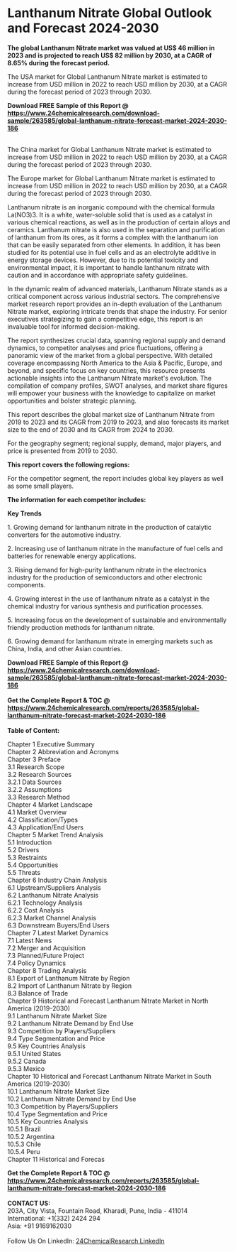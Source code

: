 <h1>Lanthanum Nitrate Global Outlook and Forecast 2024-2030</h1><p><strong>The global Lanthanum Nitrate market was valued at US$ 46 million in 2023 and is projected to reach US$ 82 million by 2030, at a CAGR of 8.65% during the forecast period.</strong></p><p>
</p><p>The USA market for Global Lanthanum Nitrate market is estimated to increase from USD million in 2022 to reach USD million by 2030, at a CAGR during the forecast period of 2023 through 2030.</p><div><b>Download FREE Sample of this Report @ 
            <a href="https://www.24chemicalresearch.com/download-sample/263585/global-lanthanum-nitrate-forecast-market-2024-2030-186">
            https://www.24chemicalresearch.com/download-sample/263585/global-lanthanum-nitrate-forecast-market-2024-2030-186</a></b></div><br><p>
</p><p>The China market for Global Lanthanum Nitrate market is estimated to increase from USD million in 2022 to reach USD million by 2030, at a CAGR during the forecast period of 2023 through 2030.</p><p>
</p><p>The Europe market for Global Lanthanum Nitrate market is estimated to increase from USD million in 2022 to reach USD million by 2030, at a CAGR during the forecast period of 2023 through 2030.</p><p>
</p><p>Lanthanum nitrate is an inorganic compound with the chemical formula La(NO3)3. It is a white, water-soluble solid that is used as a catalyst in various chemical reactions, as well as in the production of certain alloys and ceramics. Lanthanum nitrate is also used in the separation and purification of lanthanum from its ores, as it forms a complex with the lanthanum ion that can be easily separated from other elements. In addition, it has been studied for its potential use in fuel cells and as an electrolyte additive in energy storage devices. However, due to its potential toxicity and environmental impact, it is important to handle lanthanum nitrate with caution and in accordance with appropriate safety guidelines.</p><p>
</p><p>
In the dynamic realm of advanced materials, Lanthanum Nitrate stands as a critical component across various industrial sectors. The comprehensive market research report provides an in-depth evaluation of the Lanthanum Nitrate market, exploring intricate trends that shape the industry. For senior executives strategizing to gain a competitive edge, this report is an invaluable tool for informed decision-making.</p><p>
</p><p>
The report synthesizes crucial data, spanning regional supply and demand dynamics, to competitor analyses and price fluctuations, offering a panoramic view of the market from a global perspective. With detailed coverage encompassing North America to the Asia &amp; Pacific, Europe, and beyond, and specific focus on key countries, this resource presents actionable insights into the Lanthanum Nitrate market's evolution. The compilation of company profiles, SWOT analyses, and market share figures will empower your business with the knowledge to capitalize on market opportunities and bolster strategic planning.</p><p>
</p><p>
This report describes the global market size of Lanthanum Nitrate from 2019 to 2023 and its CAGR from 2019 to 2023, and also forecasts its market size to the end of 2030 and its CAGR from 2024 to 2030.</p><p>
</p><p>
For the geography segment; regional supply, demand, major players, and price is presented from 2019 to 2030.</p><p>
</p><p>
<strong>This report covers the following regions:</strong></p><p>
</p><p>
</p><p>
For the competitor segment, the report includes global key players as well as some small players.</p><p>
</p><p>
<strong>The information for each competitor includes:</strong></p><p>
</p><p>
</p><p>
</p><p>
<strong>Key Trends</strong></p><p>
1. Growing demand for lanthanum nitrate in the production of catalytic converters for the automotive industry.</p><p>
2. Increasing use of lanthanum nitrate in the manufacture of fuel cells and batteries for renewable energy applications.</p><p>
3. Rising demand for high-purity lanthanum nitrate in the electronics industry for the production of semiconductors and other electronic components.</p><p>
4. Growing interest in the use of lanthanum nitrate as a catalyst in the chemical industry for various synthesis and purification processes.</p><p>
5. Increasing focus on the development of sustainable and environmentally friendly production methods for lanthanum nitrate.</p><p>
6. Growing demand for lanthanum nitrate in emerging markets such as China, India, and other Asian countries.</p><div><b>Download FREE Sample of this Report @ 
            <a href="https://www.24chemicalresearch.com/download-sample/263585/global-lanthanum-nitrate-forecast-market-2024-2030-186">
            https://www.24chemicalresearch.com/download-sample/263585/global-lanthanum-nitrate-forecast-market-2024-2030-186</a></b></div><br><div><b>Get the Complete Report & TOC @ 
            <a href="https://www.24chemicalresearch.com/reports/263585/global-lanthanum-nitrate-forecast-market-2024-2030-186">
            https://www.24chemicalresearch.com/reports/263585/global-lanthanum-nitrate-forecast-market-2024-2030-186</a></b></div><br>
            <b>Table of Content:</b><p>Chapter 1 Executive Summary<br />
Chapter 2 Abbreviation and Acronyms<br />
Chapter 3 Preface<br />
3.1 Research Scope<br />
3.2 Research Sources<br />
3.2.1 Data Sources<br />
3.2.2 Assumptions<br />
3.3 Research Method<br />
Chapter 4 Market Landscape<br />
4.1 Market Overview<br />
4.2 Classification/Types<br />
4.3 Application/End Users<br />
Chapter 5 Market Trend Analysis<br />
5.1 Introduction<br />
5.2 Drivers<br />
5.3 Restraints<br />
5.4 Opportunities<br />
5.5 Threats<br />
Chapter 6 Industry Chain Analysis<br />
6.1 Upstream/Suppliers Analysis<br />
6.2 Lanthanum Nitrate Analysis<br />
6.2.1 Technology Analysis<br />
6.2.2 Cost Analysis<br />
6.2.3 Market Channel Analysis<br />
6.3 Downstream Buyers/End Users<br />
Chapter 7 Latest Market Dynamics<br />
7.1 Latest News<br />
7.2 Merger and Acquisition<br />
7.3 Planned/Future Project<br />
7.4 Policy Dynamics<br />
Chapter 8 Trading Analysis<br />
8.1 Export of Lanthanum Nitrate by Region<br />
8.2 Import of Lanthanum Nitrate by Region<br />
8.3 Balance of Trade<br />
Chapter 9 Historical and Forecast Lanthanum Nitrate Market in North America (2019-2030)<br />
9.1 Lanthanum Nitrate Market Size<br />
9.2 Lanthanum Nitrate Demand by End Use<br />
9.3 Competition by Players/Suppliers<br />
9.4 Type Segmentation and Price<br />
9.5 Key Countries Analysis<br />
9.5.1 United States<br />
9.5.2 Canada<br />
9.5.3 Mexico<br />
Chapter 10 Historical and Forecast Lanthanum Nitrate Market in South America (2019-2030)<br />
10.1 Lanthanum Nitrate Market Size<br />
10.2 Lanthanum Nitrate Demand by End Use<br />
10.3 Competition by Players/Suppliers<br />
10.4 Type Segmentation and Price<br />
10.5 Key Countries Analysis<br />
10.5.1 Brazil<br />
10.5.2 Argentina<br />
10.5.3 Chile<br />
10.5.4 Peru<br />
Chapter 11 Historical and Forecas</p><div><b>Get the Complete Report & TOC @ 
            <a href="https://www.24chemicalresearch.com/reports/263585/global-lanthanum-nitrate-forecast-market-2024-2030-186">
            https://www.24chemicalresearch.com/reports/263585/global-lanthanum-nitrate-forecast-market-2024-2030-186</a></b></div><br><b>CONTACT US:</b><br>
            203A, City Vista, Fountain Road, Kharadi, Pune, India - 411014<br>
            International: +1(332) 2424 294<br>
            Asia: +91 9169162030 <br><br>
            Follow Us On LinkedIn: <a href="https://www.linkedin.com/company/24chemicalresearch/">24ChemicalResearch LinkedIn</a>